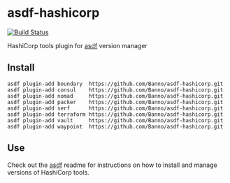 # asdf-hashicorp

[![Build Status](https://travis-ci.org/Banno/asdf-hashicorp.svg?branch=master)](https://travis-ci.org/Banno/asdf-hashicorp)

HashiCorp tools plugin for [asdf](https://github.com/asdf-vm/asdf) version manager

## Install

```
asdf plugin-add boundary  https://github.com/Banno/asdf-hashicorp.git
asdf plugin-add consul    https://github.com/Banno/asdf-hashicorp.git
asdf plugin-add nomad     https://github.com/Banno/asdf-hashicorp.git
asdf plugin-add packer    https://github.com/Banno/asdf-hashicorp.git
asdf plugin-add serf      https://github.com/Banno/asdf-hashicorp.git
asdf plugin-add terraform https://github.com/Banno/asdf-hashicorp.git
asdf plugin-add vault     https://github.com/Banno/asdf-hashicorp.git
asdf plugin-add waypoint  https://github.com/Banno/asdf-hashicorp.git
```

## Use

Check out the [asdf](https://github.com/asdf-vm/asdf) readme for instructions on how to install and manage versions of HashiCorp tools.
